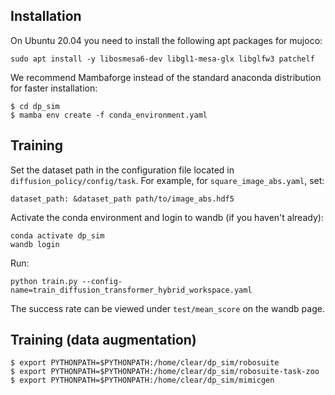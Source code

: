 ## Installation

On Ubuntu 20.04 you need to install the following apt packages for mujoco:
```console
sudo apt install -y libosmesa6-dev libgl1-mesa-glx libglfw3 patchelf
```

We recommend Mambaforge instead of the standard anaconda distribution for faster installation: 
```console
$ cd dp_sim
$ mamba env create -f conda_environment.yaml
```

## Training

Set the dataset path in the configuration file located in `diffusion_policy/config/task`. For example, for `square_image_abs.yaml`, set:
```console
dataset_path: &dataset_path path/to/image_abs.hdf5
```

Activate the conda environment and login to wandb (if you haven't already):
```console
conda activate dp_sim
wandb login
```
Run:
```console
python train.py --config-name=train_diffusion_transformer_hybrid_workspace.yaml
```
The success rate can be viewed under `test/mean_score` on the wandb page.

## Training (data augmentation)
```console
$ export PYTHONPATH=$PYTHONPATH:/home/clear/dp_sim/robosuite
$ export PYTHONPATH=$PYTHONPATH:/home/clear/dp_sim/robosuite-task-zoo
$ export PYTHONPATH=$PYTHONPATH:/home/clear/dp_sim/mimicgen
```

